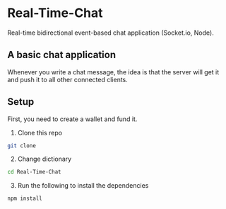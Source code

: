 # Real-Time-Chat
Real-time bidirectional event-based chat application (Socket.io, Node).

## A basic chat application
Whenever you write a chat message, the idea is that the server will get it and push it to all other connected clients.

## Setup

First, you need to create a wallet and fund it.

1. Clone this repo
```sh
git clone
```

2. Change dictionary
```sh
cd Real-Time-Chat
```

3. Run the following to install the dependencies
```sh
npm install
```

